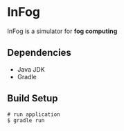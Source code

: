 # InFog

InFog is a simulator for **fog computing**

## Dependencies

- Java JDK
- Gradle

## Build Setup

```shell
# run application
$ gradle run
```
